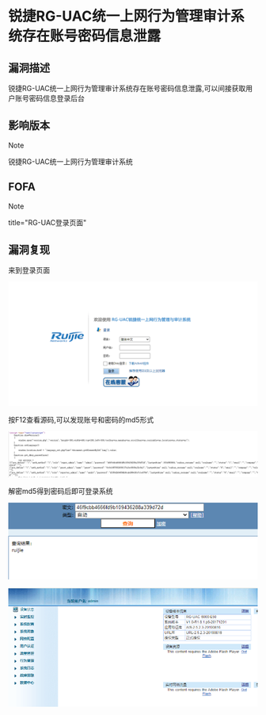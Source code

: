 # 锐捷RG-UAC统一上网行为管理审计系统存在账号密码信息泄露

## 漏洞描述

锐捷RG-UAC统一上网行为管理审计系统存在账号密码信息泄露,可以间接获取用户账号密码信息登录后台

## 影响版本

> [!NOTE]
>
> 锐捷RG-UAC统一上网行为管理审计系统

## FOFA

> [!NOTE]
>
> title="RG-UAC登录页面"

## 漏洞复现

来到登录页面

![](image/ruijie-1.png)

按F12查看源码,可以发现账号和密码的md5形式

![](image/ruijie-2.png)

解密md5得到密码后即可登录系统

![](image/ruijie-3.png)

![](image/ruijie-4.png)